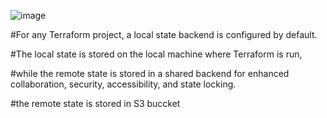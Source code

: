 

![image](https://github.com/user-attachments/assets/ed1eb61e-80c4-4df2-b073-8d28e1e74479)

#For any Terraform project, a local state backend is configured by default.

#The local state is stored on the local machine where Terraform is run, 

#while the remote state is stored in a shared backend for enhanced collaboration, security, accessibility, and state locking.

#the remote state is stored in S3 buccket
